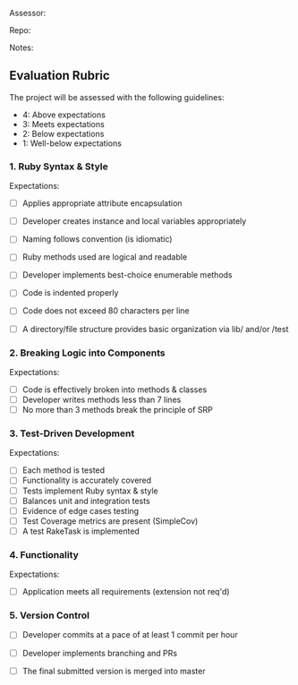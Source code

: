 Assessor:

Repo:

Notes:

## Evaluation Rubric

The project will be assessed with the following guidelines:

* 4: Above expectations
* 3: Meets expectations
* 2: Below expectations
* 1: Well-below expectations

### 1. Ruby Syntax & Style

Expectations:

- [ ] Applies appropriate attribute encapsulation
- [ ] Developer creates instance and local variables appropriately
- [ ] Naming follows convention (is idiomatic)
- [ ] Ruby methods used are logical and readable
- [ ] Developer implements best-choice enumerable methods
- [ ] Code is indented properly
- [ ] Code does not exceed 80 characters per line
- [ ] A directory/file structure provides basic organization via lib/ and/or /test


### 2. Breaking Logic into Components

Expectations:

- [ ] Code is effectively broken into methods & classes
- [ ] Developer writes methods less than 7 lines
- [ ] No more than 3 methods break the principle of SRP

### 3. Test-Driven Development

Expectations:

- [ ] Each method is tested
- [ ] Functionality is accurately covered
- [ ] Tests implement Ruby syntax & style
- [ ] Balances unit and integration tests
- [ ] Evidence of edge cases testing
- [ ] Test Coverage metrics are present (SimpleCov)
- [ ] A test RakeTask is implemented

### 4. Functionality

Expectations:

- [ ] Application meets all requirements (extension not req'd)

### 5. Version Control

- [ ] Developer commits at a pace of at least 1 commit per hour
- [ ] Developer implements branching and PRs
- [ ] The final submitted version is merged into master

